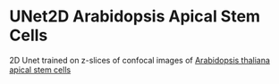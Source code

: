 # UNet2D Arabidopsis Apical Stem Cells

2D Unet trained on z-slices of confocal images of [Arabidopsis thaliana apical stem cells](https://www.repository.cam.ac.uk/handle/1810/262530) 

